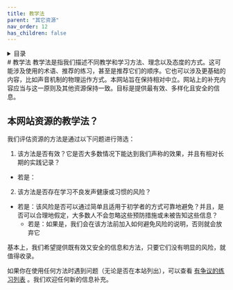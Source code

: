 ```yaml
---
title: 教学法
parent: "其它资源"
nav_order: 12
has_children: false
---
```

<details closed markdown="block">
  <summary>
    目录
  </summary>
{: .text-delta }
1. TOC
{:toc}
</details>
# 教学法
教学法是指我们描述不同教学和学习方法、理念以及态度的方式。这可能涉及使用的术语、推荐的练习，甚至是推荐它们的顺序。它也可以涉及更基础的内容，比如声音机制的物理运作方式。本网站旨在保持相对中立。网站上的补充内容应当与这一原则及其他资源保持一致。目标是提供最有效、多样化且安全的信息。


## 本网站资源的教学法？

我们评估资源的方法是通过以下问题进行筛选：
1. 该方法是否有效？它是否大多数情况下能达到我们声称的效果，并且有相对长期的实践记录？
  * 若是：
2. 该方法是否存在学习不良发声健康或习惯的风险？
  * 若是：该风险是否可以通过简单且适用于初学者的方式可靠地避免？并且，是否可以合理地假定，大多数人不会忽略这些预防措施或未被告知这些信息？
    * 若是：如果是，我们会在该方法前加入如何避免风险的说明，否则就会放弃它

基本上，我们希望提供既有效又安全的信息和方法，只要它们没有明显的风险，就值得收录。

如果你在使用任何方法时遇到问题（无论是否在本站列出），可以查看 [有争议的练习列表](/wiki/pages/other-resources/questionable-exercises) 。我们欢迎任何新的信息补充。
